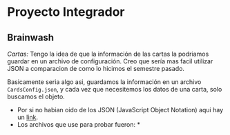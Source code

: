 # Proyecto Integrador
## Brainwash

*Cartas:* Tengo la idea de que la información de las cartas la podriamos guardar en un archivo de configuración. Creo que sería mas facil utilizar JSON a comparacion de como lo hicimos el semestre pasado.

Basicamente seria algo asi, guardamos la información en un archivo `CardsConfig.json`, y cada vez que necesitemos los datos de una carta, solo buscamos el objeto.

- Por si no habian oido de los JSON (JavaScript Object Notation) aqui hay un [link](https://geekytheory.com/json-i-que-es-y-para-que-sirve-json/).
- Los archivos que use para probar fueron:
	*

